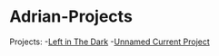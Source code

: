 # Adrian-Projects

Projects:
  -[Left in The Dark](https://www.google.com)
  -[Unnamed Current Project](https://www.google.com)
